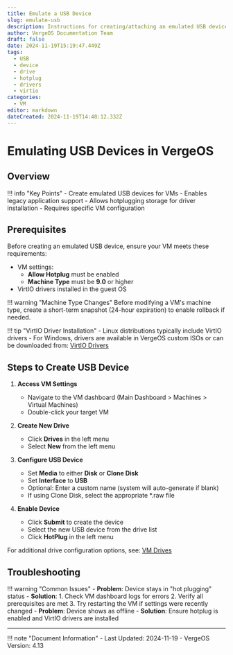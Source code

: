 ```yaml
---
title: Emulate a USB Device
slug: emulate-usb
description: Instructions for creating/attaching an emulated USB device to a VM
author: VergeOS Documentation Team
draft: false
date: 2024-11-19T15:19:47.449Z
tags:
  - USB
  - device
  - drive
  - hotplug
  - drivers
  - virtio
categories:
  - VM
editor: markdown
dateCreated: 2024-11-19T14:48:12.332Z
---
```


# Emulating USB Devices in VergeOS

## Overview

!!! info "Key Points"
    - Create emulated USB devices for VMs
    - Enables legacy application support
    - Allows hotplugging storage for driver installation
    - Requires specific VM configuration

## Prerequisites

Before creating an emulated USB device, ensure your VM meets these requirements:

- VM settings:
  - **Allow Hotplug** must be enabled
  - **Machine Type** must be **9.0** or higher
- VirtIO drivers installed in the guest OS

!!! warning "Machine Type Changes"
    Before modifying a VM's machine type, create a short-term snapshot (24-hour expiration) to enable rollback if needed.

!!! tip "VirtIO Driver Installation"
    - Linux distributions typically include VirtIO drivers
    - For Windows, drivers are available in VergeOS custom ISOs or can be downloaded from:
    [VirtIO Drivers](https://fedorapeople.org/groups/virt/virtio-win/direct-downloads/stable-virtio/virtio-win.iso)

## Steps to Create USB Device

1. **Access VM Settings**
   - Navigate to the VM dashboard (Main Dashboard > Machines > Virtual Machines)
   - Double-click your target VM

2. **Create New Drive**
   - Click **Drives** in the left menu
   - Select **New** from the left menu

3. **Configure USB Device**
   - Set **Media** to either **Disk** or **Clone Disk**
   - Set **Interface** to **USB**
   - Optional: Enter a custom name (system will auto-generate if blank)
   - If using Clone Disk, select the appropriate *.raw file

4. **Enable Device**
   - Click **Submit** to create the device
   - Select the new USB device from the drive list
   - Click **HotPlug** in the left menu

For additional drive configuration options, see: [VM Drives](/product-guide/virtual-machines/vm-drives)

## Troubleshooting

!!! warning "Common Issues"
    - **Problem**: Device stays in "hot plugging" status
      - **Solution**:
        1. Check VM dashboard logs for errors
        2. Verify all prerequisites are met
        3. Try restarting the VM if settings were recently changed
    - **Problem**: Device shows as offline
      - **Solution**: Ensure hotplug is enabled and VirtIO drivers are installed

---

!!! note "Document Information"
    - Last Updated: 2024-11-19
    - VergeOS Version: 4.13
